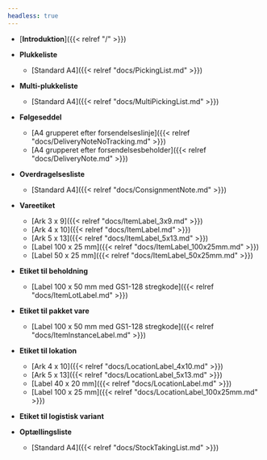 ```yaml
---
headless: true
---
```


- [**Introduktion**]({{< relref "/" >}})
  
- **Plukkeliste**
	- [Standard A4]({{< relref "docs/PickingList.md" >}})

- **Multi-plukkeliste**
	- [Standard A4]({{< relref "docs/MultiPickingList.md" >}})

- **Følgeseddel**
	- [A4 grupperet efter forsendelseslinje]({{< relref "docs/DeliveryNoteNoTracking.md" >}})
	- [A4 grupperet efter forsendelsesbeholder]({{< relref "docs/DeliveryNote.md" >}})

- **Overdragelsesliste**
	- [Standard A4]({{< relref "docs/ConsignmentNote.md" >}})

- **Vareetiket**
	- [Ark 3 x 9]({{< relref "docs/ItemLabel_3x9.md" >}})
	- [Ark 4 x 10]({{< relref "docs/ItemLabel.md" >}})
	- [Ark 5 x 13]({{< relref "docs/ItemLabel_5x13.md" >}})
	- [Label 100 x 25 mm]({{< relref "docs/ItemLabel_100x25mm.md" >}})
	- [Label 50 x 25 mm]({{< relref "docs/ItemLabel_50x25mm.md" >}})

- **Etiket til beholdning**
	- [Label 100 x 50 mm med GS1-128 stregkode]({{< relref "docs/ItemLotLabel.md" >}})

- **Etiket til pakket vare**
	- [Label 100 x 50 mm med GS1-128 stregkode]({{< relref "docs/ItemInstanceLabel.md" >}})

- **Etiket til lokation**
	- [Ark 4 x 10]({{< relref "docs/LocationLabel_4x10.md" >}})
	- [Ark 5 x 13]({{< relref "docs/LocationLabel_5x13.md" >}})
	- [Label 40 x 20 mm]({{< relref "docs/LocationLabel.md" >}})
	- [Label 100 x 25 mm]({{< relref "docs/LocationLabel_100x25mm.md" >}})

- **Etiket til logistisk variant**


- **Optællingsliste**
	- [Standard A4]({{< relref "docs/StockTakingList.md" >}})
